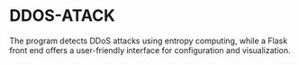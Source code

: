 # DDOS-ATACK
The program detects DDoS attacks using entropy computing, while a Flask front end offers a user-friendly interface for configuration and visualization.

